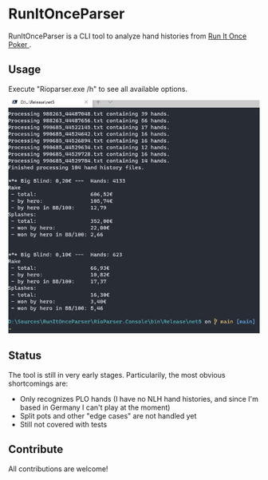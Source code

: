 # RunItOnceParser
RunItOnceParser is a CLI tool to analyze hand histories from [Run It Once Poker ](https://www.runitonce.eu/).

## Usage
Execute "Rioparser.exe /h" to see all available options.

![Screenshot of a report](./Sample/terminal-screenshot.png)

## Status
The tool is still in very early stages. Particularily, the most obvious shortcomings are:
* Only recognizes PLO hands (I have no NLH hand histories, and since I'm based in Germany I can't play at the moment)
* Split pots and other "edge cases" are not handled yet
* Still not covered with tests

## Contribute
All contributions are welcome!
